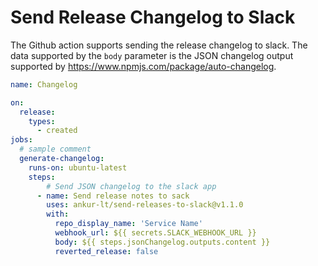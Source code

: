 # Send Release Changelog to Slack
The Github action supports sending the release changelog to slack. The data supported by the `body` parameter is the JSON changelog output supported by https://www.npmjs.com/package/auto-changelog.


```yaml
name: Changelog

on:
  release:
    types:
      - created
jobs:
  # sample comment
  generate-changelog:
    runs-on: ubuntu-latest
    steps:
        # Send JSON changelog to the slack app
      - name: Send release notes to sack
        uses: ankur-lt/send-releases-to-slack@v1.1.0
        with:
          repo_display_name: 'Service Name'
          webhook_url: ${{ secrets.SLACK_WEBHOOK_URL }}
          body: ${{ steps.jsonChangelog.outputs.content }}
          reverted_release: false
```
